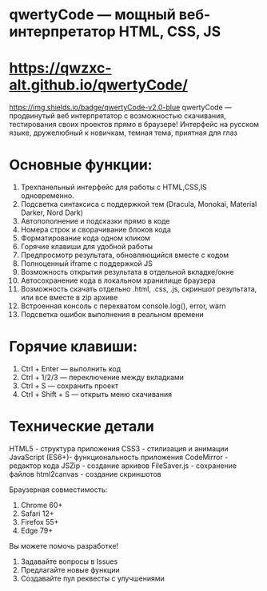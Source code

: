 # qwertyCode — мощный веб-интерпретатор HTML, CSS, JS
# https://qwzxc-alt.github.io/qwertyCode/
https://img.shields.io/badge/qwertyCode-v2.0-blue
qwertyCode — продвинутый веб интерпретатор с возможностью скачивания, тестирования своих проектов прямо в браузере!
Интерфейс на русском языке, дружелюбный к новичкам, темная тема, приятная для глаз

# Основные функции:
1. Трехпанельный интерфейс для работы с HTML,CSS,IS одновременно.
2. Подсветка синтаксиса с поддержкой тем (Dracula, Monokai, Material Darker, Nord Dark)
3. Автопополнение и подсказки прямо в коде
4. Номера строк и сворачивание блоков кода
5. Форматирование кода одном кликом
6. Горячие клавиши для удобной работы
7. Предпросмотр результата, обновляющийся вместе с кодом
8. Полноценный iframe с поддержкой JS
9. Возможность открытия результата в отдельной вкладке/окне
10. Автосохранение кода в локальном хранилище браузера
11. Возможность скачать отдельно .html, .css, .js, скриншот результата, или все вместе в zip архиве
12. Встроенная консоль с перехватом console.log(), error, warn
13. Подсветка ошибок выполнения в реальном времени

# Горячие клавиши:
1. Ctrl + Enter — выполнить код
2. Ctrl  + 1/2/3 — переключение между вкладками
3. Ctrl + S — сохранить проект
4. Ctrl + Shift + S — открыть меню скачивания

# Технические детали
HTML5 - структура приложения
CSS3 - стилизация и анимации
JavaScript (ES6+)- функциональность приложения
CodeMirror - редактор кода
JSZip - создание архивов
FileSaver.js - сохранение файлов
html2canvas - создание скриншотов

Браузерная совместимость:
1. Chrome 60+
2. Safari 12+
3. Firefox 55+
4. Edge 79+

Вы можете помочь разработке!
1. Задавайте вопросы в Issues
2. Предлагайте новые функции
3. Создавайте пул реквесты с улучшениями
